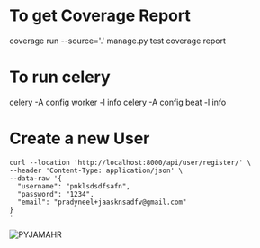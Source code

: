 
# To get Coverage Report
coverage run --source='.' manage.py test 
coverage report

# To run celery
celery -A config worker -l info
celery -A config beat -l info

# Create a new User
```
curl --location 'http://localhost:8000/api/user/register/' \
--header 'Content-Type: application/json' \
--data-raw '{
  "username": "pnklsdsdfsafn",
  "password": "1234",
  "email": "pradyneel+jaasknsadfv@gmail.com"
}
'
```
![PYJAMAHR](https://github.com/user-attachments/assets/678a2649-a993-4875-9de0-80abd427484e)


